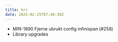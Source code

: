 ```yaml
---
title: krr
date: 2025-02-25T07:40:30Z
---
```

- MIN-1890 Fjerne ubrukt config infinispan (#258)
- Library upgrades

